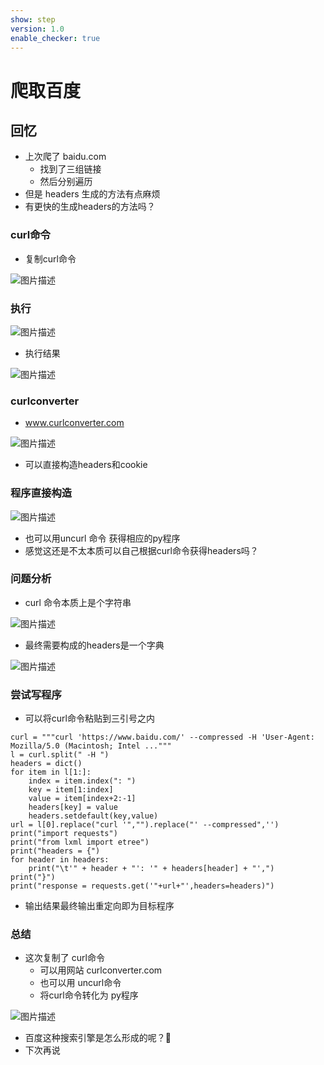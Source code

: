 ```yaml
---
show: step
version: 1.0
enable_checker: true
---
```


# 爬取百度

## 回忆

- 上次爬了 baidu.com
	- 找到了三组链接
	- 然后分别遍历
- 但是 headers 生成的方法有点麻烦
- 有更快的生成headers的方法吗？

### curl命令

- 复制curl命令

![图片描述](https://doc.shiyanlou.com/courses/uid1190679-20231017-1697550740318)

### 执行

![图片描述](https://doc.shiyanlou.com/courses/uid1190679-20231017-1697550850527)

- 执行结果

![图片描述](https://doc.shiyanlou.com/courses/uid1190679-20231017-1697550866031)

### curlconverter

- www.curlconverter.com

![图片描述](https://doc.shiyanlou.com/courses/uid1190679-20231017-1697550937646)

- 可以直接构造headers和cookie

### 程序直接构造

![图片描述](https://doc.shiyanlou.com/courses/uid1190679-20231017-1697552124289)

- 也可以用uncurl 命令 获得相应的py程序
- 感觉这还是不太本质可以自己根据curl命令获得headers吗？

### 问题分析

- curl 命令本质上是个字符串

![图片描述](https://doc.shiyanlou.com/courses/uid1190679-20231222-1703214842084)

- 最终需要构成的headers是一个字典

![图片描述](https://doc.shiyanlou.com/courses/uid1190679-20231222-1703234306991)

### 尝试写程序

- 可以将curl命令粘贴到三引号之内

```
curl = """curl 'https://www.baidu.com/' --compressed -H 'User-Agent: Mozilla/5.0 (Macintosh; Intel ..."""
l = curl.split(" -H ")
headers = dict()
for item in l[1:]:
    index = item.index(": ")
    key = item[1:index]
    value = item[index+2:-1]
    headers[key] = value
    headers.setdefault(key,value)
url = l[0].replace("curl '","").replace("' --compressed",'')
print("import requests")
print("from lxml import etree")
print("headers = {")
for header in headers:
    print("\t'" + header + "': '" + headers[header] + "',")
print("}")
print("response = requests.get('"+url+"',headers=headers)")
```

- 输出结果最终输出重定向即为目标程序

### 总结

- 这次复制了 curl命令
	- 可以用网站 curlconverter.com
	- 也可以用 uncurl命令 
	- 将curl命令转化为 py程序 

![图片描述](https://doc.shiyanlou.com/courses/uid1190679-20221229-1672298307566)

- 百度这种搜索引擎是怎么形成的呢？🤔
- 下次再说
